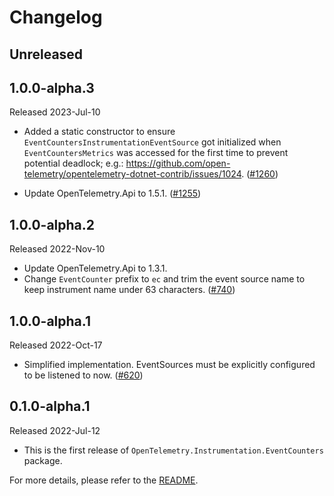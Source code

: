# Changelog

## Unreleased

## 1.0.0-alpha.3

Released 2023-Jul-10

* Added a static constructor to ensure `EventCountersInstrumentationEventSource`
got initialized when `EventCountersMetrics` was accessed for the first time to
prevent potential deadlock;
e.g.: <https://github.com/open-telemetry/opentelemetry-dotnet-contrib/issues/1024>.
  ([#1260](https://github.com/open-telemetry/opentelemetry-dotnet-contrib/pull/1260))

* Update OpenTelemetry.Api to 1.5.1.
  ([#1255](https://github.com/open-telemetry/opentelemetry-dotnet-contrib/pull/1255))

## 1.0.0-alpha.2

Released 2022-Nov-10

* Update OpenTelemetry.Api to 1.3.1.
* Change `EventCounter` prefix to `ec` and trim the event source name to keep
  instrument name under 63 characters.
  ([#740](https://github.com/open-telemetry/opentelemetry-dotnet-contrib/pull/740))

## 1.0.0-alpha.1

Released 2022-Oct-17

* Simplified implementation. EventSources must be explicitly configured to be
  listened to now.
  ([#620](https://github.com/open-telemetry/opentelemetry-dotnet-contrib/pull/620))

## 0.1.0-alpha.1

Released 2022-Jul-12

* This is the first release of `OpenTelemetry.Instrumentation.EventCounters` package.

For more details, please refer to the [README](README.md).
